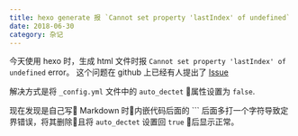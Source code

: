 ```yaml
---
title: hexo generate 报 `Cannot set property 'lastIndex' of undefined` 错误及其解决方法
date: 2018-06-30
category: 杂记
---
```


  今天使用 hexo 时，生成 html 文件时报 `Cannot set property 'lastIndex' of undefined` error。 这个问题在 github 上已经有人提出了 [Issue](https://github.com/hexojs/hexo/issues/3128)

  解决方式是将 `_config.yml` 文件中的 `auto_dectet` 属性设置为 `false`.

  现在发现是自己写 Markdown 时内嵌代码后面的 \`\`\` 后面多打一个字符导致定界错误，将其删除且将 `auto_dectet` 设置回 `true` 后显示正常。